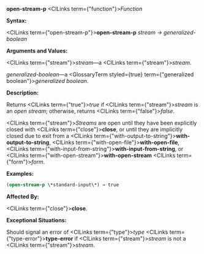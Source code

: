 **open-stream-p** <ClLinks  term={"function"}><i>Function</i></ClLinks> 



**Syntax:** 



<ClLinks  term={"open-stream-p"}><b>open-stream-p</b></ClLinks> *stream → generalized-boolean* 



**Arguments and Values:** 



<ClLinks  term={"stream"}><i>stream</i></ClLinks>—a <ClLinks  term={"stream"}><i>stream</i></ClLinks>. 



*generalized-boolean*—a <GlossaryTerm styled={true} term={"generalized boolean"}><i>generalized boolean</i></GlossaryTerm>. 



**Description:** 



Returns <ClLinks  term={"true"}><i>true</i></ClLinks> if <ClLinks  term={"stream"}><i>stream</i></ClLinks> is an *open stream*; otherwise, returns <ClLinks  term={"false"}><i>false</i></ClLinks>. 







 



 



<ClLinks  term={"stream"}><i>Streams</i></ClLinks> are open until they have been explicitly closed with <ClLinks  term={"close"}><b>close</b></ClLinks>, or until they are implicitly closed due to exit from a <ClLinks  term={"with-output-to-string"}><b>with-output-to-string</b></ClLinks>, <ClLinks  term={"with-open-file"}><b>with-open-file</b></ClLinks>, <ClLinks  term={"with-input-from-string"}><b>with-input-from-string</b></ClLinks>, or <ClLinks  term={"with-open-stream"}><b>with-open-stream</b></ClLinks> <ClLinks  term={"form"}><i>form</i></ClLinks>. 



**Examples:**
```lisp
(open-stream-p \*standard-input\*) → true 
```
**Affected By:** 



<ClLinks  term={"close"}><b>close</b></ClLinks>. 



**Exceptional Situations:** 



Should signal an error of <ClLinks  term={"type"}><i>type</i></ClLinks> <ClLinks  term={"type-error"}><b>type-error</b></ClLinks> if <ClLinks  term={"stream"}><i>stream</i></ClLinks> is not a <ClLinks  term={"stream"}><i>stream</i></ClLinks>. 



